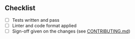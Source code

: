 <!-- Thanks for submitting a PR! Please ensure the following requirements are met in order for us to review your PR -->

## Checklist

* [ ] Tests written and pass
* [ ] Linter and code format applied
* [ ] Sign-off given on the changes (see [CONTRIBUTING.md](https://github.com/matrix-org/matrix-events-sdk/blob/main/CONTRIBUTING.md))
